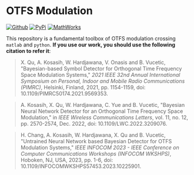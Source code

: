 # OTFS Modulation
[![Github](https://img.shields.io/badge/Github-2.1.15-grey)](https://github.com/whatshow/Phy_Mod_OTFS) [![PyPi](https://img.shields.io/badge/PyPi-2.1.15-blue)](https://pypi.org/project/whatshow-phy-mod-otfs/) [![MathWorks](https://img.shields.io/badge/MathWorks-2.1.15-red)](https://mathworks.com/matlabcentral/fileexchange/161136-whatshow_phy_mod_otfs)

This repository is a fundamental toolbox of OTFS modulation crossing `matlab` and `python`. **If you use our work, you should use the following citation to refer it**:
> X. Qu, A. Kosasih, W. Hardjawana, V. Onasis and B. Vucetic, "Bayesian-based Symbol Detector for Orthogonal Time Frequency Space Modulation Systems," *2021 IEEE 32nd Annual International Symposium on Personal, Indoor and Mobile Radio Communications (PIMRC)*, Helsinki, Finland, 2021, pp. 1154-1159, doi: 10.1109/PIMRC50174.2021.9569353.

> A. Kosasih, X. Qu, W. Hardjawana, C. Yue and B. Vucetic, "Bayesian Neural Network Detector for an Orthogonal Time Frequency Space Modulation," in *IEEE Wireless Communications Letters*, vol. 11, no. 12, pp. 2570-2574, Dec. 2022, doi: 10.1109/LWC.2022.3209076.

> H. Chang, A. Kosasih, W. Hardjawana, X. Qu and B. Vucetic, "Untrained Neural Network based Bayesian Detector for OTFS Modulation Systems," *IEEE INFOCOM 2023 - IEEE Conference on Computer Communications Workshops (INFOCOM WKSHPS)*, Hoboken, NJ, USA, 2023, pp. 1-6, doi: 10.1109/INFOCOMWKSHPS57453.2023.10225901.

